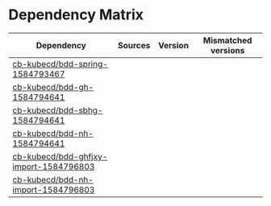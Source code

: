 # Dependency Matrix

Dependency | Sources | Version | Mismatched versions
---------- | ------- | ------- | -------------------
[cb-kubecd/bdd-spring-1584793467](https://github.com/cb-kubecd/bdd-spring-1584793467.git) |  | []() | 
[cb-kubecd/bdd-gh-1584794641](https://github.com/cb-kubecd/bdd-gh-1584794641.git) |  | []() | 
[cb-kubecd/bdd-sbhg-1584794641](https://github.com/cb-kubecd/bdd-sbhg-1584794641.git) |  | []() | 
[cb-kubecd/bdd-nh-1584794641](https://github.com/cb-kubecd/bdd-nh-1584794641.git) |  | []() | 
[cb-kubecd/bdd-ghfjxy-import-1584796803](https://github.com/cb-kubecd/bdd-ghfjxy-import-1584796803.git) |  | []() | 
[cb-kubecd/bdd-nh-import-1584796803](https://github.com/cb-kubecd/bdd-nh-import-1584796803.git) |  | []() | 
